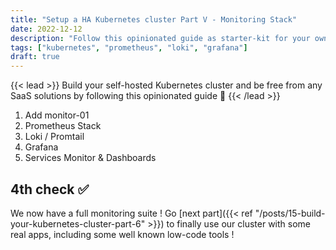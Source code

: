 ```yaml
---
title: "Setup a HA Kubernetes cluster Part V - Monitoring Stack"
date: 2022-12-12
description: "Follow this opinionated guide as starter-kit for your own Kubernetes platform..."
tags: ["kubernetes", "prometheus", "loki", "grafana"]
draft: true
---
```


{{< lead >}}
Build your self-hosted Kubernetes cluster and be free from any SaaS solutions by following this opinionated guide 🎉
{{< /lead >}}

1. Add monitor-01
2. Prometheus Stack
3. Loki / Promtail
4. Grafana
5. Services Monitor & Dashboards

## 4th check ✅

We now have a full monitoring suite ! Go [next part]({{< ref "/posts/15-build-your-kubernetes-cluster-part-6" >}}) to finally use our cluster with some real apps, including some well known low-code tools !
